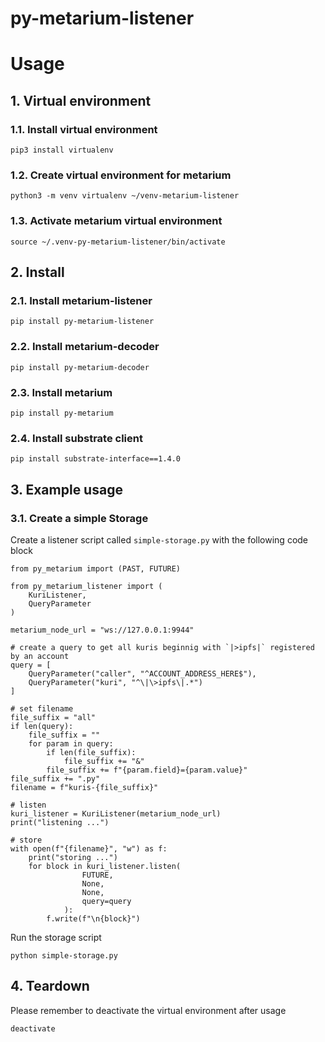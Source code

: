 # py-metarium-listener

# Usage


## 1. Virtual environment

### 1.1. Install virtual environment

```
pip3 install virtualenv
```

### 1.2. Create virtual environment for metarium

```
python3 -m venv virtualenv ~/venv-metarium-listener
```

### 1.3. Activate metarium virtual environment

```
source ~/.venv-py-metarium-listener/bin/activate
```

## 2. Install

### 2.1. Install metarium-listener

```
pip install py-metarium-listener
```

### 2.2. Install metarium-decoder

```
pip install py-metarium-decoder
```

### 2.3. Install metarium

```
pip install py-metarium
```

### 2.4. Install substrate client

```
pip install substrate-interface==1.4.0
```

## 3. Example usage

### 3.1. Create a simple Storage
Create a listener script called `simple-storage.py` with the following code block
```
from py_metarium import (PAST, FUTURE)

from py_metarium_listener import (
    KuriListener,
    QueryParameter
)

metarium_node_url = "ws://127.0.0.1:9944"

# create a query to get all kuris beginnig with `|>ipfs|` registered by an account
query = [
    QueryParameter("caller", "^ACCOUNT_ADDRESS_HERE$"),
    QueryParameter("kuri", "^\|\>ipfs\|.*")
]

# set filename
file_suffix = "all"
if len(query):
    file_suffix = ""
    for param in query:
        if len(file_suffix):
            file_suffix += "&"
        file_suffix += f"{param.field}={param.value}"
file_suffix += ".py"
filename = f"kuris-{file_suffix}"

# listen
kuri_listener = KuriListener(metarium_node_url)
print("listening ...")

# store
with open(f"{filename}", "w") as f:
    print("storing ...")
    for block in kuri_listener.listen(
                FUTURE,
                None,
                None,
                query=query
            ):
        f.write(f"\n{block}")
```
Run the storage script
```
python simple-storage.py
```

## 4. Teardown

Please remember to deactivate the virtual environment after usage

```
deactivate
```